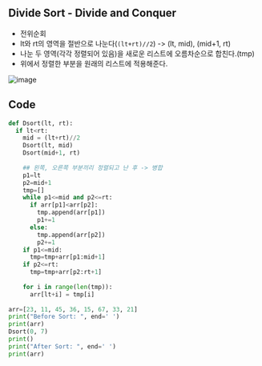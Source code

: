 ## Divide Sort - Divide and Conquer
- 전위순회
- lt와 rt의 영역을 절반으로 나눈다(`(lt+rt)//2`) -> (lt, mid), (mid+1, rt)
- 나눈 두 영역(각각 정렬되어 있음)을 새로운 리스트에 오름차순으로 합친다.(tmp)
- 위에서 정렬한 부분을 원래의 리스트에 적용해준다.    


![image](https://user-images.githubusercontent.com/45524783/146779286-53bc7ae3-62f8-40e5-8e7c-64d047dbc76e.png)

## Code
```python
def Dsort(lt, rt):
  if lt<rt:
    mid = (lt+rt)//2
    Dsort(lt, mid)
    Dsort(mid+1, rt)
    
    ## 왼쪽, 오른쪽 부분끼리 정렬되고 난 후 -> 병합
    p1=lt
    p2=mid+1
    tmp=[]
    while p1<=mid and p2<=rt:
      if arr[p1]<arr[p2]:
        tmp.append(arr[p1])
        p1+=1
      else:
        tmp.append(arr[p2])
        p2+=1
    if p1<=mid:
      tmp=tmp+arr[p1:mid+1]
    if p2<=rt:
      tmp=tmp+arr[p2:rt+1]
      
    for i in range(len(tmp)):
      arr[lt+i] = tmp[i]
      
arr=[23, 11, 45, 36, 15, 67, 33, 21]
print("Before Sort: ", end=' ')
print(arr)
Dsort(0, 7)
print()
print("After Sort: ", end=' ')
print(arr)
```
